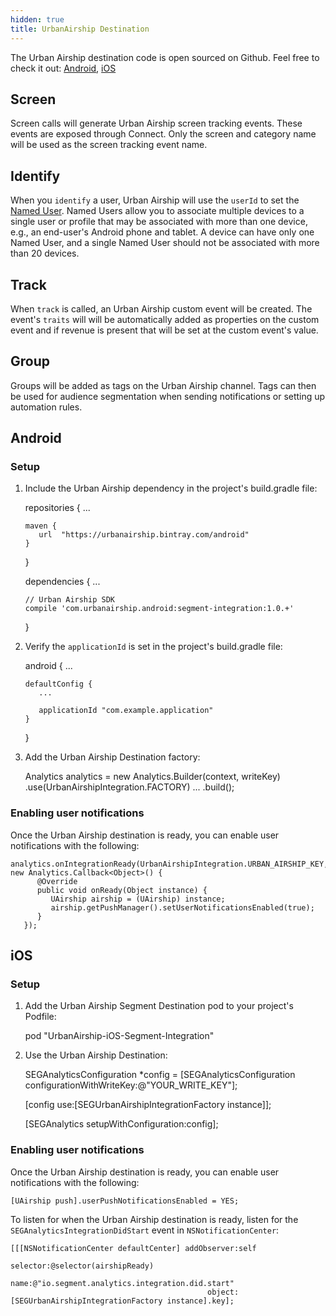 ```yaml
---
hidden: true
title: UrbanAirship Destination
---
```

The Urban Airship destination code is open sourced on Github. Feel free to check it out: [Android](https://github.com/urbanairship/android-segment-integration), [iOS](https://github.com/urbanairship/ios-segment-integration)

## Screen

Screen calls will generate Urban Airship screen tracking events. These events are exposed through Connect. Only the screen and category name will be used as the screen tracking event name.

## Identify

When you `identify` a user, Urban Airship will use the `userId` to set the [Named User](http://docs.urbanairship.com/api/ua.html#named-users). Named Users allow you to associate multiple devices to a single user or profile that may be associated with more than one device, e.g., an end-user's Android phone and tablet. A device can have only one Named User, and a single Named User should not be associated with more than 20 devices.

## Track

When `track` is called, an Urban Airship custom event will be created. The event's `traits` will will be automatically added as properties on the custom event and if revenue is present that will be set at the custom event's value.

## Group

Groups will be added as tags on the Urban Airship channel. Tags can then be used for audience segmentation when sending notifications
or setting up automation rules.

## Android


### Setup

1) Include the Urban Airship dependency in the project's build.gradle file:

    repositories {
       ...

       maven {
          url  "https://urbanairship.bintray.com/android"
       }
    }


    dependencies {
       ...

       // Urban Airship SDK
       compile 'com.urbanairship.android:segment-integration:1.0.+'
    }


2) Verify the `applicationId` is set in the project's build.gradle file:


    android {
       ...

       defaultConfig {
          ...

          applicationId "com.example.application"
       }
    }


3) Add the Urban Airship Destination factory:

    Analytics analytics = new Analytics.Builder(context, writeKey)
       .use(UrbanAirshipIntegration.FACTORY)
       ...
       .build();


### Enabling user notifications

Once the Urban Airship destination is ready, you can enable user notifications with the following:

    analytics.onIntegrationReady(UrbanAirshipIntegration.URBAN_AIRSHIP_KEY, new Analytics.Callback<Object>() {
          @Override
          public void onReady(Object instance) {
             UAirship airship = (UAirship) instance;
             airship.getPushManager().setUserNotificationsEnabled(true);
          }
       });


## iOS

### Setup

1) Add the Urban Airship Segment Destination pod to your project's Podfile:

    pod "UrbanAirship-iOS-Segment-Integration"


2) Use the Urban Airship Destination:

    SEGAnalyticsConfiguration *config = [SEGAnalyticsConfiguration configurationWithWriteKey:@"YOUR_WRITE_KEY"];

    [config use:[SEGUrbanAirshipIntegrationFactory instance]];

    [SEGAnalytics setupWithConfiguration:config];


### Enabling user notifications

Once the Urban Airship destination is ready, you can enable user notifications with the following:

    [UAirship push].userPushNotificationsEnabled = YES;


To listen for when the Urban Airship destination is ready, listen for the `SEGAnalyticsIntegrationDidStart` event in `NSNotificationCenter`:

    [[[NSNotificationCenter defaultCenter] addObserver:self
                                              selector:@selector(airshipReady)
                                                  name:@"io.segment.analytics.integration.did.start"
                                                object:[SEGUrbanAirshipIntegrationFactory instance].key];
